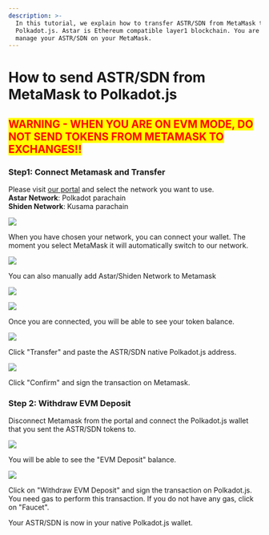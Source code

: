 ```yaml
---
description: >-
  In this tutorial, we explain how to transfer ASTR/SDN from MetaMask to
  Polkadot.js. Astar is Ethereum compatible layer1 blockchain. You are able to
  manage your ASTR/SDN on your MetaMask.
---
```


# How to send ASTR/SDN from MetaMask to Polkadot.js

## <mark style="color:red;">**WARNING - WHEN YOU ARE ON EVM MODE, DO NOT SEND TOKENS FROM METAMASK TO EXCHANGES!!**</mark>

### Step1: Connect Metamask  and Transfer

Please visit [our portal](https://portal.astar.network/#/balance/wallet) and select the network you want to use.\
**Astar Network**: Polkadot parachain\
**Shiden Network**: Kusama parachain

![](<../.gitbook/assets/image (109).png>)

When you have chosen your network, you can connect your wallet. The moment you select MetaMask it will automatically switch to our network.&#x20;

![](<../.gitbook/assets/image (111) (1).png>)

You can also manually add Astar/Shiden Network to Metamask

![](<../.gitbook/assets/image (115) (1).png>)

![](<../.gitbook/assets/image (114) (1).png>)

Once you are connected, you will be able to see your token balance.

![](<../.gitbook/assets/image (112) (2).png>)

Click "Transfer" and paste the ASTR/SDN native Polkadot.js address.

![](<../.gitbook/assets/image (119) (1) (1) (1).png>)

Click "Confirm" and sign the transaction on Metamask.

### Step 2: Withdraw EVM Deposit

Disconnect Metamask from the portal and connect the Polkadot.js wallet that you sent the ASTR/SDN tokens to.

![](<../.gitbook/assets/image (113) (1) (1).png>)

You will be able to see the "EVM Deposit" balance.&#x20;

![](<../.gitbook/assets/image (110) (1).png>)

Click on "Withdraw EVM Deposit" and sign the transaction on Polkadot.js. You need gas to perform this transaction. If you do not have any gas, click on "Faucet".



Your ASTR/SDN is now in your native Polkadot.js wallet.&#x20;
